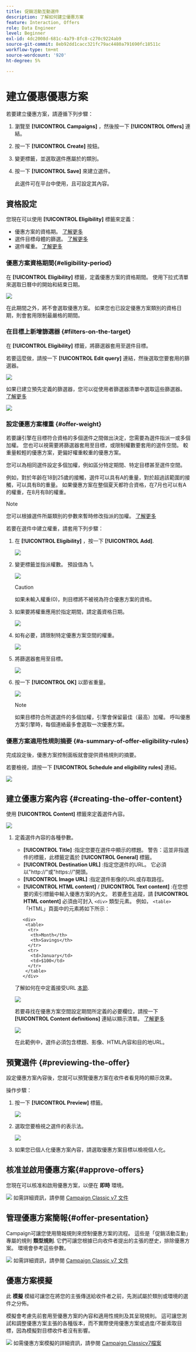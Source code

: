 ```yaml
---
title: 促銷活動互動選件
description: 了解如何建立優惠方案
feature: Interaction, Offers
role: Data Engineer
level: Beginner
exl-id: 4dc2008d-681c-4a79-8fc8-c270c9224ab9
source-git-commit: 8eb92dd1cacc321fc79ac4480a791690fc18511c
workflow-type: tm+mt
source-wordcount: '920'
ht-degree: 5%

---
```


# 建立優惠優惠方案

若要建立優惠方案，請遵循下列步驟：

1. 瀏覽至 **[!UICONTROL Campaigns]** ，然後按一下 **[!UICONTROL Offers]** 連結。

1. 按一下 **[!UICONTROL Create]** 按鈕。

1. 變更標籤，並選取選件應屬於的類別。

1. 按一下 **[!UICONTROL Save]** 來建立選件。

   此選件可在平台中使用，且可設定其內容。

## 資格設定

您現在可以使用 **[!UICONTROL Eligibility]** 標籤來定義：

* 優惠方案的資格期。 [了解更多](#eligibility-period)
* 選件目標母體的篩選。 [了解更多](#filters-on-the-target)
* 選件權重。 [了解更多](#offer-weight)

### 優惠方案資格期間{#eligibility-period}

在 **[!UICONTROL Eligibility]** 標籤，定義優惠方案的資格期間。 使用下拉式清單來選取日曆中的開始和結束日期。

![](assets/offer_eligibility_create_002.png)

在此期間之外，將不會選取優惠方案。 如果您也已設定優惠方案類別的資格日期，則會套用限制最嚴格的期間。

### 在目標上新增篩選器 {#filters-on-the-target}

在 **[!UICONTROL Eligibility]** 標籤，將篩選器套用至選件目標。

若要這麼做，請按一下 **[!UICONTROL Edit query]** 連結，然後選取您要套用的篩選器。

![](assets/offer_eligibility_create_003.png)

如果已建立預先定義的篩選器，您可以從使用者篩選器清單中選取這些篩選器。 [了解更多](interaction-predefined-filters.md)

![](assets/offer_eligibility_create_004.png)

### 設定優惠方案權重 {#offer-weight}

若要讓引擎在目標符合資格的多個選件之間做出決定，您需要為選件指派一或多個加權。 您也可以視需要將篩選器套用至目標，或限制權數要套用的選件空間。 較重量較輕的優惠方案，更偏好權重較重的優惠方案。

您可以為相同選件設定多個加權，例如區分特定期間、特定目標甚至選件空間。

例如，對於年齡在18到25歲的接觸，選件可以具有A的重量，對於超過該範圍的接觸，可以具有B的重量。 如果優惠方案在整個夏天都符合資格，在7月也可以有A的權重，在8月有B的權重。

>[!NOTE]
>
>您可以根據選件所屬類別的參數來暫時修改指派的加權。 [了解更多](interaction-offer-catalog.md#creating-offer-categories)

若要在選件中建立權重，請套用下列步驟：

1. 在 **[!UICONTROL Eligibility]** ，按一下 **[!UICONTROL Add]**.

   ![](assets/offer_weight_create_001.png)

1. 變更標籤並指派權數。 預設值為 1。

   ![](assets/offer_weight_create_006.png)

   >[!CAUTION]
   >
   >如果未輸入權重(0)，則目標將不被視為符合優惠方案的資格。

1. 如果要將權重應用於指定期間，請定義資格日期。

   ![](assets/offer_weight_create_002.png)

1. 如有必要，請限制特定優惠方案空間的權重。

   ![](assets/offer_weight_create_003.png)

1. 將篩選器套用至目標。

   ![](assets/offer_weight_create_004.png)

1. 按一下 **[!UICONTROL OK]** 以節省重量。

   ![](assets/offer_weight_create_005.png)

   >[!NOTE]
   >
   >如果目標符合所選選件的多個加權，引擎會保留最佳（最高）加權。 呼叫優惠方案引擎時，每個連絡最多會選取一次優惠方案。

### 優惠方案適用性規則摘要 {#a-summary-of-offer-eligibility-rules}

完成設定後，優惠方案控制面板就會提供資格規則的摘要。

若要檢視，請按一下 **[!UICONTROL Schedule and eligibility rules]** 連結。

![](assets/offer_eligibility_create_005.png)

## 建立優惠方案內容 {#creating-the-offer-content}

使用 **[!UICONTROL Content]** 標籤來定義選件內容。

![](assets/offer_content_create_001.png)

1. 定義選件內容的各種參數。

   * **[!UICONTROL Title]** :指定您要在選件中顯示的標題。 警告：這並非指選件的標籤，此標籤定義於 **[!UICONTROL General]** 標籤。
   * **[!UICONTROL Destination URL]** :指定您選件的URL。 它必須以&quot;http://&quot;或&quot;https://&quot;開頭。
   * **[!UICONTROL Image URL]** :指定選件影像的URL或存取路徑。
   * **[!UICONTROL HTML content]** / **[!UICONTROL Text content]** :在您想要的索引標籤中輸入優惠方案的內文。 若要產生追蹤，請 **[!UICONTROL HTML content]** 必須由可封入 `<div>` 類型元素。 例如， `<table>` 「HTML」頁面中的元素將如下所示：

   ```
      <div> 
       <table>
        <tr>
         <th>Month</th>
         <th>Savings</th>   
        </tr>   
        <tr>    
         <td>January</td>
         <td>$100</td>   
        </tr> 
       </table> 
      </div>
   ```

   了解如何在中定義接受URL [本節](interaction-offer-spaces.md#configuring-the-status-when-the-proposition-is-accepted).

   ![](assets/offer_content_create_002.png)

   若要尋找在優惠方案空間設定期間所定義的必要欄位，請按一下 **[!UICONTROL Content definitions]** 連結以顯示清單。 [了解更多](interaction-offer-spaces.md)

   ![](assets/offer_content_create_003.png)

   在此範例中，選件必須包含標題、影像、HTML內容和目的地URL。

## 預覽選件 {#previewing-the-offer}

設定優惠方案內容後，您就可以預覽優惠方案在收件者看見時的顯示效果。

操作步驟：

1. 按一下 **[!UICONTROL Preview]** 標籤。

   ![](assets/offer_preview_create_001.png)

1. 選取您要檢視之選件的表示法。

   ![](assets/offer_preview_create_002.png)

1. 如果您已個人化優惠方案內容，請選取優惠方案目標以檢視個人化。

<!--

## Create a hypothesis on an offer {#creating-a-hypothesis-on-an-offer}

You can create hypotheses on your offer propositions. This lets you determine the impact of your offers on purchases carried out for the product concerned.

>[!NOTE]
>
>These hypotheses are carried out via Response Manager. Please check your license agreement.

Hypotheses carried out on an offer proposition are referenced in their **[!UICONTROL Measure]** tab.

Creating hypotheses is detailed in [this page](../../campaign/using/about-response-manager.md).

-->

## 核准並啟用優惠方案{#approve-offers}

您現在可以核准和啟用優惠方案，以便在 **即時** 環境。

![](../assets/do-not-localize/book.png) 如需詳細資訊，請參閱 [Campaign Classic v7 文件](https://experienceleague.adobe.com/docs/campaign-classic/using/managing-offers/managing-an-offer-catalog/approving-and-activating-an-offer.html?lang=en#approving-offer-content)

## 管理優惠方案簡報{#offer-presentation}

Campaign可讓您使用簡報規則來控制優惠方案的流程。 這些是「促銷活動互動」專屬的規則 **類型規則**. 它們可讓您根據已向收件者提出的主張的歷史，排除優惠方案。 環境會參考這些參數。

![](../assets/do-not-localize/book.png) 如需詳細資訊，請參閱 [Campaign Classic v7 文件](https://experienceleague.adobe.com/docs/campaign-classic/using/managing-offers/managing-an-offer-catalog/managing-offer-presentation.html?lang=en#managing-offers)

## 優惠方案模擬

此 **模擬** 模組可讓您在將您的主張傳送給收件者之前，先測試屬於類別或環境的選件之分佈。

模擬會考慮先前套用至優惠方案的內容和適用性規則及其呈現規則。 這可讓您測試和調整優惠方案主張的各種版本，而不實際使用優惠方案或過度/不斷索取目標，因為模擬對目標收件者沒有影響。

![](../assets/do-not-localize/book.png) 如需優惠方案模擬的詳細資訊，請參閱 [Campaign Classicv7檔案](https://experienceleague.adobe.com/docs/campaign-classic/using/managing-offers/simulating-offers/about-offers-simulation.html?lang=en)
